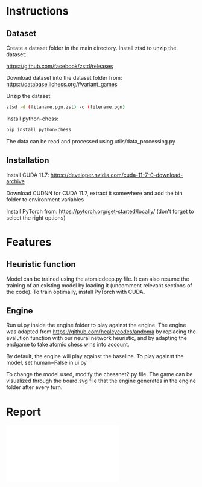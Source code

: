 # Instructions
## Dataset
Create a dataset folder in the main directory. Install ztsd to unzip the dataset: 

https://github.com/facebook/zstd/releases

Download dataset into the dataset folder from: https://database.lichess.org/#variant_games

Unzip the dataset:
```bash
ztsd -d (filaname.pgn.zst) -o (filename.pgn)
```

Install python-chess:
```bash
pip install python-chess
```

The data can be read and processed using utils/data_processing.py

## Installation

Install CUDA 11.7: https://developer.nvidia.com/cuda-11-7-0-download-archive

Download CUDNN for CUDA 11.7, extract it somewhere and add the bin folder to environment variables

Install PyTorch from: https://pytorch.org/get-started/locally/ (don't forget to select the right options)

# Features

## Heuristic function
Model can be trained using the atomicdeep.py file. It can also resume the training of an existing model by loading it (uncomment relevant sections of the code). To train optimally, install PyTorch with CUDA.

## Engine
Run ui.py inside the engine folder to play against the engine. The engine was adapted from https://github.com/healeycodes/andoma by replacing the evalution function with our neural network heuristic, and by adapting the endgame to take atomic chess wins into account.

By default, the engine will play against the baseline. To play against the model, set human=False in ui.py

To change the model used, modify the chessnet2.py file. The game can be visualized through the board.svg file that the engine generates in the engine folder after every turn.


# Report
<embed src="AtomicAI_report.pdf" type="application/pdf">